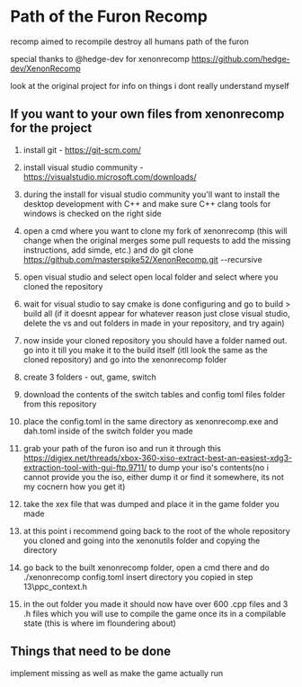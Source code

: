 # Path of the Furon Recomp
 recomp aimed to recompile destroy all humans path of the furon


special thanks to @hedge-dev for xenonrecomp https://github.com/hedge-dev/XenonRecomp

look at the original project for info on things i dont really understand myself

If you want to your own files from xenonrecomp for the project 
----------------------------------------
1. install git - https://git-scm.com/

2. install visual studio community - https://visualstudio.microsoft.com/downloads/

3. during the install for visual studio community you'll want to install the desktop development with C++  and make sure C++ clang tools for windows is checked on the right side

4. open a cmd where you want to clone my fork of xenonrecomp (this will change when the original merges some pull requests to add the missing instructions, add simde, etc.) and do git clone https://github.com/masterspike52/XenonRecomp.git --recursive 

5. open visual studio and select open local folder and select where you cloned the repository

6. wait for visual studio to say cmake is done configuring and go to build > build all (if it doesnt appear for whatever reason just close visual studio, delete the vs and out folders in made in your repository, and try again)

7. now inside your cloned repository you should have a folder named out. go into it till you make it to the build itself (itll look the same as the cloned repository) and go into the xenonrecomp folder

8. create 3 folders - out, game, switch

9. download the contents of the switch tables and config toml files folder from this repository

10. place the config.toml in the same directory as xenonrecomp.exe and dah.toml inside of the switch folder you made

11. grab your path of the furon iso and run it through this https://digiex.net/threads/xbox-360-xiso-extract-best-an-easiest-xdg3-extraction-tool-with-gui-ftp.9711/ to dump your iso's contents(no i cannot provide you the iso, either dump it or find it somewhere, its not my cocnern how you get it) 

12. take the xex file that was dumped and place it in the game folder you made

13. at this point i recommend going back to the root of the whole repository you cloned and going into the xenonutils folder and copying the directory

14. go back to the built xenonrecomp folder, open a cmd there and do ./xenonrecomp config.toml insert directory you copied in step 13\ppc_context.h 

15. in the out folder you made it should now have over 600 .cpp files and 3 .h files which you will use to compile the game once its in a compilable state (this is where im floundering about)


Things that need to be done
--------------------------------
implement missing as well as make the game actually run 